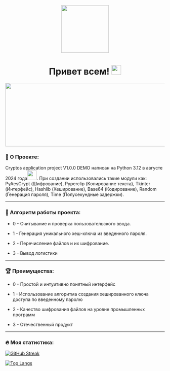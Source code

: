 <div id="header" align="center">
  <img src="https://i.giphy.com/media/v1.Y2lkPTc5MGI3NjExOHNiNHM1eGYzc2Z6bjFydXdqaDUyOHBmM2V3NzZ2ZDk5dXlzcDM5YyZlcD12MV9pbnRlcm5hbF9naWZfYnlfaWQmY3Q9Zw/ES9cAJlcxblRESzOH1/giphy.gif" width="150"/>
</div>
<div id="kol" align="center">
  <img src="https://komarev.com/ghpvc/?username=bs64sha256&style=flat-square&color=blue" alt=""/>
  <h1>
    Привет всем!
    <img src="https://media.giphy.com/media/hvRJCLFzcasrR4ia7z/giphy.gif" width="30px"/>
  </h1>
</div>
<div align="center">
  <img src="https://i.giphy.com/media/v1.Y2lkPTc5MGI3NjExdDg1bWxiczN0dTQxZzkybDQ5ZWRoaDhpYnozNTB2a3JoeXBwOXg4byZlcD12MV9pbnRlcm5hbF9naWZfYnlfaWQmY3Q9Zw/1wq4Z3MvB8eGxvakbQ/giphy.gif" width="600" height="200"/>
</div>

### :space_invader: О Проекте:

Cryptos application project V1.0.0 DEMO написан на Python 3.12 в августе 2024 года<img src="https://media.giphy.com/media/WUlplcMpOCEmTGBtBW/giphy.gif" width="30">. При создании использовались такие модули как: PyAesCrypt (Шифрование), Pyperclip (Копирование текста), Tkinter (Интерфейс), Hashlib (Хеширование), Base64 (Кодирование), Random (Генерация пароля), Time (Полусекундные задержки).

---

### :floppy_disk: Алгоритм работы проекта:

- 0 - Считывание и проверка пользовательского ввода.

- 1 - Генерация уникального хеш-ключа из введенного пароля.

- 2 - Перечисление файлов и их шифрование.

- 3 - Вывод логистики

---

### :trophy: Преимущества:

- 0 - Простой и интуитивно понятный интерфейс

- 1 - Использование алгоритма создания хешированного ключа доступа по введенному паролю

- 2 - Качество шифрования файлов на уровне промышленных программ

- 3 - Отечественный продукт

---

### :fire: Моя статистика:

[![GitHub Streak](http://github-readme-streak-stats.herokuapp.com?user=bs64sha256&theme=dark&background=000000)](https://git.io/streak-stats)

[![Top Langs](https://github-readme-stats.vercel.app/api/top-langs/?username=bs64sha256&layout=compact&theme=vision-friendly-dark)](https://github.com/anuraghazra/github-readme-stats)
